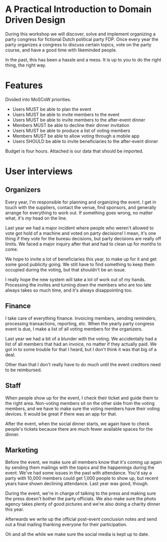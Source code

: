 A Practical Introduction to Domain Driven Design
===

During this workshop we will discover, solve and implement organizing
a party congress for fictional Dutch political party FDP. Once every
year the party organizes a congress to discuss certain topics, vote
on the party course, and have a good time with likeminded people.

In the past, this has been a hassle and a mess. It is up to you to
do the right thing, the right way.

Features
===

Divided into MoSCoW priorities.

* Users MUST be able to plan the event
* Users MUST be able to invite members to the event
* Users MUST be able to invite members to the after-event dinner
* Members MUST be able to decline their dinner invitation
* Users MUST be able to produce a list of voting members
* Members MUST be able to allow voting through a mobile app
* Users SHOULD be able to invite beneficiaries to the after-event dinner

Budget is four hours. Attached is our data that should be imported.

User interviews
===

Organizers
---

Every year, I'm responsible for planning and organizing the event.
I get in touch with the suppliers, contact the venue, find sponsors,
and generally arrange for everything to work out. If something goes
wrong, no matter what, it's *my* head on the line.

Last year we had a major incident where people who weren't allowed to
vote got hold of a machine and voted on party decisions! I mean, it's
one thing if they vote for the bureau decisions, but party decisions
are really off limits. We faced a major inquiry after that and had to
clean up for months to come.

We hope to invite a lot of beneficiaries this year, to make up for it
and get some good publicity going. We still have to find something to
keep them occupied during the voting, but that shouldn't be an issue.

I really hope the new system will take a lot of work out of my hands.
Processing the invites and turning down the members who are too late
always takes so much time, and it's always disappointing too.

Finance
---

I take care of everything finance. Invoicing members, sending
reminders, processing transactions, reporting, etc. When the yearly
party congress event is due, I make a list of all voting members for
the organizers.

Last year we had a bit of a blunder with the voting. We accidentally
had a list of all members that had an invoice, no matter if they
actually paid. We got in to some trouble for that I heard, but I
don't think it was that big of a deal.

Other than that I don't really have to do much until the event
creditors need to be reimbursed.

Staff
---

When people show up for the event, I check their ticket and guide
them to the right area. Non-voting members sit on the other side from
the voting members, and we have to make sure the voting members have
their voting devices. It would be great if there was an app for that.

After the event, when the social dinner starts, we again have to
check people's tickets because there are much fewer available spaces
for the dinner.

Marketing
---

Before the event, we make sure all members know that it's coming up
again by sending them mailings with the topics and the happenings
during the event. We've had some issues in the past with attendance.
You'd say a party with 10,000 members could get 1,000 people to show
up, but recent years have shown declining attendance. Last year was
good, though.

During the event, we're in charge of talking to the press and making
sure the press doesn't bother the party officials. We also make sure
the photo agency takes plenty of good pictures and we're also doing
a charity dinner this year.

Afterwards we write up the official post-event conclusion notes and
send out a final mailing thanking everyone for their participation.

Oh and all the while we make sure the social media is kept up to
date.
